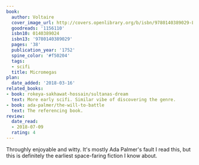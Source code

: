```yaml
---
book:
  author: Voltaire
  cover_image_url: http://covers.openlibrary.org/b/isbn/9780140389029-L.jpg
  goodreads: '1156110'
  isbn10: 0140389024
  isbn13: '9780140389029'
  pages: '38'
  publication_year: '1752'
  spine_color: '#f50204'
  tags:
  - scifi
  title: Micromegas
plan:
  date_added: '2018-03-16'
related_books:
- book: rokeya-sakhawat-hossain/sultanas-dream
  text: More early scifi. Similar vibe of discovering the genre.
- book: ada-palmer/the-will-to-battle
  text: The referencing book.
review:
  date_read:
  - 2018-07-09
  rating: 4
---
```


Throughly enjoyable and witty. It's mostly Ada Palmer's fault I read this, but this is definitely the earliest
space-faring fiction I know about.
